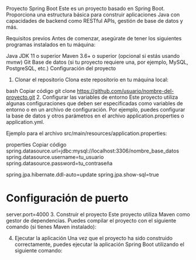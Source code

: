 Proyecto Spring Boot
Este es un proyecto basado en Spring Boot. Proporciona una estructura básica para construir aplicaciones Java con capacidades de backend como RESTful APIs, gestión de base de datos y más.

Requisitos previos
Antes de comenzar, asegúrate de tener los siguientes programas instalados en tu máquina:

Java JDK 11 o superior
Maven 3.6+ o superior (opcional si estás usando mvnw)
Git
Base de datos (si tu proyecto requiere una, por ejemplo, MySQL, PostgreSQL, etc.)
Configuración del proyecto
1. Clonar el repositorio
Clona este repositorio en tu máquina local:

bash
Copiar código
git clone https://github.com/usuario/nombre-del-proyecto.git
2. Configurar las variables de entorno
Este proyecto utiliza algunas configuraciones que deben ser especificadas como variables de entorno o en un archivo de configuración. Por ejemplo, puedes configurar la base de datos y otros parámetros en el archivo application.properties o application.yml.

Ejemplo para el archivo src/main/resources/application.properties:

properties
Copiar código
spring.datasource.url=jdbc:mysql://localhost:3306/nombre_base_datos
spring.datasource.username=tu_usuario
spring.datasource.password=tu_contraseña

spring.jpa.hibernate.ddl-auto=update
spring.jpa.show-sql=true

# Configuración de puerto
server.port=4000
3. Construir el proyecto
Este proyecto utiliza Maven como gestor de dependencias. Puedes compilar el proyecto con el siguiente comando (si tienes Maven instalado):

4. Ejecutar la aplicación
Una vez que el proyecto ha sido construido correctamente, puedes ejecutar la aplicación Spring Boot utilizando el siguiente comando:
